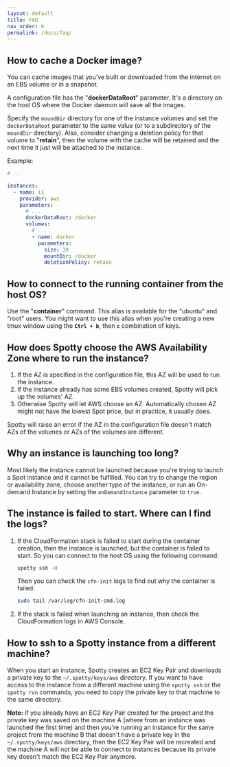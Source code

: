 ```yaml
---
layout: default
title: FAQ
nav_order: 6
permalink: /docs/faq/
---
```


## How to cache a Docker image?

You can cache images that you've built or downloaded from the internet on an EBS volume or in a snapshot.

A configuration file has the "__dockerDataRoot__" parameter. It's a directory on the host OS where the Docker 
daemon will save all the images.

Specify the `moundDir` directory for one of the instance volumes and set the `dockerDataRoot` parameter
to the same value (or to a subdirectory of the `moundDir` directory). Also, consider changing a deletion policy
for that volume to "__retain__", then the volume with the cache will be retained and the next time it just will be 
attached to the instance.

Example:
```yaml
# ...

instances:
  - name: i1
    provider: aws
    parameters:
      # ...
      dockerDataRoot: /docker
      volumes:
        # ...
        - name: docker
          parameters:
            size: 10
            mountDir: /docker
            deletionPolicy: retain
```


## How to connect to the running container from the host OS?

Use the "__container__" command. This alias is available for the "ubuntu" and "root" users. You might want
to use this alias when you're creating a new tmux window using the __`Ctrl + b`__, then __`c`__ combination of keys.


## How does Spotty choose the AWS Availability Zone where to run the instance?

1. If the AZ is specified in the configuration file, this AZ will be used to run the instance.
2. If the instance already has some EBS volumes created, Spotty will pick up the volumes' AZ.
3. Otherwise Spotty will let AWS choose an AZ. Automatically chosen AZ might not have the 
lowest Spot price, but in practice, it usually does.

Spotty will raise an error if the AZ in the configuration file doesn't match AZs of the volumes 
or AZs of the volumes are different.


## Why an instance is launching too long?

Most likely the instance cannot be launched because you're trying to launch a Spot instance
and it cannot be fulfilled. You can try to change the region or availability zone, choose another
type of the instance, or run an On-demand Instance by setting the `onDemandInstance` parameter to `true`.


## The instance is failed to start. Where can I find the logs?

1. If the CloudFormation stack is failed to start during the container creation, then the instance is launched, 
but the container is failed to start. So you can connect to the host OS using the following command:

    ```bash
    spotty ssh -H
    ```
    
    Then you can check the `cfn-init` logs to find out why the container is failed:
    ```bash
    sudo tail /var/log/cfn-init-cmd.log
    ```

2. If the stack is failed when launching an instance, then check the CloudFormation logs in AWS Console.


## How to ssh to a Spotty instance from a different machine?

When you start an instance, Spotty creates an EC2 Key Pair and downloads a private key to the 
`~/.spotty/keys/aws` directory. If you want to have access to the instance from a different machine using 
the `spotty ssh` or the `spotty run` commands, you need to copy the private key to that machine to the same directory.

__Note:__ if you already have an EC2 Key Pair created for the project and the private key was 
saved on the machine A (where from an instance was launched the first time) and then you're running
an instance for the same project from the machine B that doesn't have a private key in the `~/.spotty/keys/aws` 
directory, then the EC2 Key Pair will be recreated and the machine A will not be able to connect to instances 
because its private key doesn't match the EC2 Key Pair anymore.
